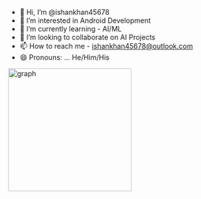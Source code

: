- 👋 Hi, I’m @ishankhan45678
- 👀 I’m interested in Android Development
- 🌱 I’m currently learning - AI/ML
- 💞️ I’m looking to collaborate on AI Projects
- 📫 How to reach me - ishankhan45678@outlook.com
- 😄 Pronouns: ... He/Him/His

<img src="./asset/default.svg" height=250 alt="graph"/>  

<!---
ishankhan45678/ishankhan45678 is a ✨ special ✨ repository because its `README.md` (this file) appears on your GitHub profile.
You can click the Preview link to take a look at your changes.
--->
